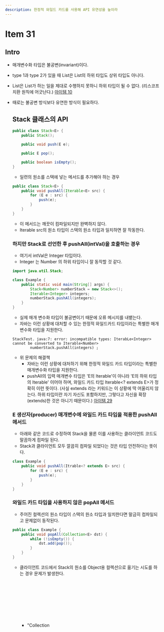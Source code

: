 ```yaml
---
description: 한정적 와일드 카드를 사용해 API 유연성을 높이라
---
```


# Item 31

## Intro

- 매개변수화 타입은 불공변(invariant)이다.
- type 1과 type 2가 있을 때 List<Type1>은 List<Type2>의 하위 타입도 상위 타입도 아니다.
- List<String>은 List<Object>가 하는 일을 제대로 수행하지 못하니 하위 타입이 될 수 없다.
  (리스코프 치환 원칙에 어긋난다.) [아이템 10]()

- 때로는 불공변 방식보다 유연한 방식이 필요하다.

## Stack 클래스의 API

```java
public class Stack<E> {
    public Stack();

    public void push(E e);

    public E pop();

    public boolean isEmpty();
}
```

- 일련의 원소를 스택에 넣는 메서드를 추가해야 하는 경우

```java
public class Stack<E> {
    public void pushAll(Iterable<E> src) {
        for (E e : src) {
            push(e);
        }
    }
}
```

- 이 메서드는 깨끗이 컴파일되지만 완벽하지 않다.
- Iterable src의 원소 타입이 스택의 원소 타입과 일치하면 잘 작동한다.

### 하지만 Stack<Number>로 선언한 후 pushAll(intVal)을 호출하는 경우

- 여기서 intVal은 Integer 타입이다.
- Integer 는 Number 의 하위 타입이니 잘 동작할 것 같다.

```java
import java.util.Stack;

class Example {
    public static void main(String[] args) {
        Stack<Number> numberStack = new Stack<>();
        Iterable<Integer> integers;
        numberStack.pushAll(integers);
    }
}
```

- 실제 매개 변수화 타입이 불공변이기 때문에 오류 메시지를 내뱉는다.
- 자바는 이런 상황에 대처할 수 있는 한정적 와일드카드 타입이라는 특별한 매개변수화 타입을 지원한다.

```shell
StackTest. java:7: error: incompatible types: IterabLe<Integer> 
cannot be converted to Iterable<Number>
        numberStack.pushAll(integers) ;
```

- 위 문제의 해결책
	- 자바는 이런 상황에 대처하기 위해 한정적 와일드 카드 타입이라는 특별한 매개변수화 타입을 지원한다.
	- pushAll의 입력 매개변수 타입은 'E의 Iterable'이 아니라 'E의 하위 타입의 Iterable' 이어야 하며, 와일드 카드 타입 Iterable<? extends E>가 정확히 이런 뜻이다.
	  (사실 extends 라는 키워드는 이 상황에 딱 어울리지 않는다. 하위 타입이란 자기 자신도 포함하지만, 그렇다고 자신을 확장(extends)한 것은 아니기 때문이다.) [아이템 29]()

### E 생산자(producer) 매개변수에 와일드 카드 타입을 적용한 pushAll 메서드

- 아래와 같은 코드로 수정하여 Stack을 물론 이를 사용하는 클라이언트 코드도 말끔하게 컴파일 된다.
- Stack과 클라이언트 모두 깔끔히 컴파일 되었다는 것은 타입 안전하다는 뜻이다.

```java
class Example {
    public void pushAll(Itrable<? extends E> src) {
        for (E e : src) {
            push(e);
        }
    }
}
```

### 와일드 카드 타입을 사용하지 않은 popAll 메서드

- 주어진 컬렉션의 원소 타입이 스택의 원소 타입과 일치한다면 말금히 컴파일되고 문제없이 동작된다.

```java
public class Example {
    public void popAll(Collection<E> dst) {
        while (!isEmpty()) {
            dst.add(pop());
        }
    }
}
```

- 클라이언트 코드에서 Stack<Number>의 원소를 Object용 컬렉션으로 옮기는 시도를 하는 경우 문제가 발생한다.
	- "Collection<Object>는 Collection<Number>의 하위 타입이 아니다." 라는 오류를 발생시킨다.
	- 이와 같은 경우도 와일드 카드를 통해 해결할 수 있다.
	
```java
public class Client {
    public static void main(String[] args) {
        Stack<Number> numberStack = new Stack<>();
		Collection<Object> objects; //= ...;
		numberStack.popAll(objects);
    }
}
```

### E 소비자(consumer) 매개 변수에 와일드 카드 타입 적용한 popAll 메서드

- popAll의 입력 매개변수의 타입이 'E의 Collection'이 아니라 'E의 상위 타입의 Collection'이어야 한다.
  (모든 타입은 자기 자신의 상위 타입이다.)
  
- 와일드 카드 타입을 사용한 Collection<? super E>가 정확히 이런 의미이다.

```java
public class Example {
    public void popAll(Collection<? super E> dst) {
        while (!isEmpty()) {
            dst.add(pop());
        }
    }
}
```

> 중간 정리

- 유연성을 극대화하려면 원소의 생산자나 소비자용 입력 매개변수에 와일드카드 타입을 사용해야 한다.
- 입력 매개변수가 생산자와 소비자 역할을 동시에 한다면 와일드 카드 타입을 써도 좋을 게 없다.
- 타입을 정확히 지정해야 하는 상황으로, 이때는 와일드 카드 타입을 쓰지 않아야 한다.

> 펙스(PECS): producer-extends, consumer-super

- 와일드카드 타입을 써야하는지에 대한 상황을 분별할 수 있는 기준
- 매개변수화 타입 T가 생상자인경우 <? extends T>를 사용하고, 소비자인 경우 <? super T>를 사용해야 한다.
- Stack 예
    - pushAll의 src 매개변수는 Stack이 사용할 E 인스턴스를 생산하므로 src의 적절한 타입은 Iterable<? extends E>이다.
	- popAll의 dst 매개변수는 Stack으로부터 E 인스턴스를 소비하므로 dst의 적절한 타입은 Collection<? super E> 이다.
	
- PECS 공식은 와일드카드 타입을 사용하는 기본원칙

## Chooser 클래스에 와일드 카드 적용 예시

- 코드 상황
	- 생성자로 넘겨지는 choices 컬렉션은 T 타입의 값을 생산하기만 하나, T를 확장하는 와일드카드 타입을 사용해 선언해야 한다.
	
```java
public class Chooser<T> {
    private final List<T> choiceList;

    public Chooser(Collection<? extends T> choices) {
        choiceList = new ArrayList<>(choices);
    }

    public T choose() {
        Random rnd = ThreadLocalRandom.current();
        return choiceList.get(rnd.nextInt(choiceList.size));
    }
}
```

- 변경 후 차이점
	- Chooser<Number>의 생성자에 List<Integer>를 넘기는 상황에서 수정 전에는 컴파일 조차 되지 않는다.
	- 한정적 와일드카드 타입으로 선언하여 수정한 뒤의 생성자에서는 문제가 사라진다.
	

> item 30 의 union 코드 수정

- PECS 공식에 따라 수정
- 반환 타입은 여전히 Set<E> 이다.
	- 반환 타입에는 한정적 와일드카드 타입을 사용하면 안된다.
	- 유연성을 높여주기는 커녕 클라이언트 코드에서도 와일드카드 타입을 써야 한다.
	
```java
class Example {
    public static <E> Set<E> union(Set<? extends E> si, Set<? extends E> s2) {
        Set<E> result = new HashSet<>(sl);
        result.addAll(s2);
        return result;
    }
}
```

- 수정된 코드를 사용하는 클라이언트 코드는 말끔하게 컴파일 된다.

```java
class Client {
    public static void main(String[] args) {
        Set<Integer> integers = Set.of(1, 3, 5);
        Set<Double> doubles = Set.of(2.0, 4.0, 6.0);
        Set<Number> numbers = union(integers, doubles);
    }
}
```

> 정리

- 클라이언트 코드는 와일드카드 타입이 쓰였다는 사실조차 의식하지 못한다.
- 받아들여야 할 매개변수를 받고 거절해야 할 매개변수는 거절하는 작업이 알아서 이루어진다.
- 클라이언트에서 와일드카드 타입을 신경써야 한다면 그 API에 무슨 문제가 있을 가능성이 크다.
- 7버전 전가지는 컴파일러가 올바른 타입을 추론하지 못할 때 언제든 명시적 타입 인수(explicit type argument)를 사용하여 타입을 알려주면 된다.

```java
class Example {
    Set<Number> numbers = Union.<Number>union(integers, doubles);
}
```

> 매개변수(parameter)와 인수(argument)의 차이

- 매개 변수는 메서드 선언에 정의한 변수
- 인수는 메서드 호출 시 넘기는 '실제값'


## item 30의 max 메서드 수정

- PECS 공식에 따른 수정
	- 입력 매개변수에서는 E 인스턴스를 생산하므로 원래의 List<E>를 List<? extends E>로 수정
	- 기존 설명에서 E가 Comparable<E>를 확장한다고 정의, 이때 Comparable<E>는 E 인스턴스를 소비한다.
	- 그래서 매개변수화 타입 Comparable<E> 한정적 와일드카드 타입인 Comparable<? super E>로 대체한다.
	- Comparable은 언제나 소비자이므로, 일반적으로 Comparable<E> 보다는 Comparable<? super E>를 사용하는 편이 좋다.
	- Comparator 도 마찬가지로 Comparator<E> 보다는 Comparator<? super E>를 사용하는 편이 좋다.
	
```java
class Example {
    // 수정 전 메서드
    public static <E extends Comparable<E>> E max(List<E> c);
    
    // 수정 후
    public static <E extends Comparable<? super E>> E max(List<? extends E> list);
}
```

- 수정된 메서드를 호출하는 클라이언트
	- 수정 전의 max 메서드는 java.util.concurrent 패키지의 ScheduledFuture 클래스가 Comparable<ScheduledFuture>를 구현하지 않았기 때문이다.
	- ScheduledFuture는 Delayed의 하위 인터페이스이고, Delayed는 Comparable<Delayed>를 확장했다.
	- 결국, ScheduledFuture의 인스턴스는 다른 ScheduledFuture 인스턴스 뿐 아니라 Delayed 인스턴스와도 비교할 수 있어서 수정 전 max가 이 리스트를 거부하는 것이다.
	- 일반화하여 정리해보면, Comparable 혹은 Comparator 를 직접 구현하지 않고, 직접 구현한 다른 타입을 확장한 타입을 지원하기 위해 와일드카드가 필요하다.
	
```java
class Client {
    public static void main(String[] args) {
        List<ScheduledFuture<?>> scheduledFutures; // = ...;
    }
}
```

## 메서드 정의 시 비한정적 타입 매개변수와 비한정적 와일드 카드 중 어떤 방법이 좋을까?

- 타입 매개변수와 와일드 카드에는 공통되는 부분이 있다.
- 메서드를 정의할 때 둘 중 어느 것을 사용해도 된다.

```java
class Example {
    public static <E> void swap(List<E> list, int i, int j); // 비한정적 타입 매개변수 사용
    public static void swap(List<?> list, int i, int j); // 비한정적 와일드 카드 사용
}
```

- public API를 정의하는 경우 두 번째 방법을 사용하는 것이 좋다.
	- 어떤 리스트든 이 메서드에 넘기면 명시한 인덱스의 원소들을 교환해 줄 것이다.
	- 신경 써야 할 타입 매개변수도 없다.
	

- 기본 규칙
	- 메서드 선언에 타입 매개변수가 한 번만 나오면 와일드 카드로 대체하라
	- 이때 비한정적 타입 매개변수인 경우 비한정적 와일드카드로 바꾸고, 한정적 타입 매개변수라면 한정적 와일드카드로 바꾸면 된다.

- 두 번째 방법을 사용하는 경우 주의사항
	- 방금 꺼낸 원소를 리스트에 다시 넣을 수 없는 오류를 발생시키면서 컴파일 되지 않는다.
	- 원인은 리스트의 타입이 List<?>인데, List<?>에는 null 외에 어떤 값도 넣을 수 없다는데에 있다.
	
```java
class Example {
    public static void swap(List<?> list, int i, int j) {
        list.set(i, list.set(j, list.get(i)));
    }
}
```

- 위 문제는 형변환이나 리스트의 로 타입을 사용하지 않고도 해결할 수 있는 방법이 있다.
	- 와일드 카드 타입의 실제 타입을 알려주는 메서드를 private 도우미 메서드로 따로 작성하여 활용하는 방법이다.
	- 실제 타입을 알아내려면 이 도우미 메서드는 제네릭 메서드여야 한다.
	
```java
class Example {
    public static void swap(List<?> list, int i, int j) {
        swapHelper(list, i, j);
    }
    // 와일드카드 타입을 실제 타입으로 바꿔주는 private 도우미 메서드
	public static <E> void swapHelper(List<E> list, int i, int j) {
        list.set(i, list.set(j, list.get(i)));
	}
}
```

- swapHelper 메서드는 리스트가 List<E>임을 알고 있다.
	- 즉, 이 리스트에서 꺼낸 값의 타입은 항상 E이고, E 타입의 값이라면 이 리스트에 넣어도 안전함을 알고있다.
	- swap 메서드를 호출하는 클라이언트는 복잡한 swapHelper의 존재를 모른 채 그 혜택을 누리는 것이다.
	

## 핵심 정리

- 조금 복잡하더라도 와일드 카드 타입을 적용하면 API가 훨씬 유연해진다.
- 널리 쓰일 라이브러리를 작성한다면 반드시 와일드카드 타입을 적절히 사용해야 한다.
- PECS 공식을 기억하자
	- 생산자(producer)는 extends를 소비자(consumer)는 super를 사용한다.
	- Comparable과 Comparator는 모두 소비자라는 사실을 잊지 않아야 한다.
